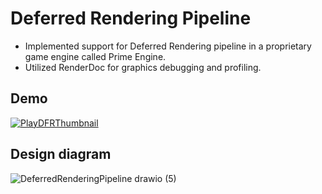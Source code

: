 ﻿# Deferred Rendering Pipeline
- Implemented support for Deferred Rendering pipeline in a proprietary game engine called Prime Engine.
- Utilized RenderDoc for graphics debugging and profiling.

## Demo
[![PlayDFRThumbnail](https://github.com/pratik-dhende/Prime-Engine-Deferred-Renderer/assets/55596801/c1853467-588a-4723-9066-ec6401453066)
](https://drive.google.com/file/d/1-Fvzg_9Iqby2vG9z0kI8HP5fkIKsEeQ9/view?usp=sharing)

## Design diagram
![DeferredRenderingPipeline drawio (5)](https://github.com/pratik-dhende/Prime-Engine-Deferred-Renderer/assets/55596801/e13134de-8c7e-4b8e-8ce1-adc3d2dfc9ba)
